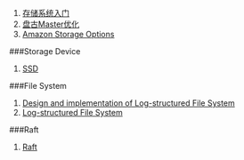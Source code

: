 1. [存储系统入门](https://community.emc.com/thread/176852)
2. [盘古Master优化](http://lingyun.aliyun.com/4/tech-pangu.html)
3. [Amazon Storage Options](http://media.amazonwebservices.com/AWS_Storage_Options.pdf)

###Storage Device
1. [SSD](http://pages.cs.wisc.edu/~remzi/OSTEP/file-ssd.pdf)

###File System
1. [Design and implementation of Log-structured File System](http://www.eecs.berkeley.edu/Pubs/TechRpts/1992/CSD-92-696.pdf)
2. [Log-structured File System](http://pages.cs.wisc.edu/~remzi/OSTEP/file-lfs.pdf)

###Raft
1. [Raft](https://raft.github.io)
